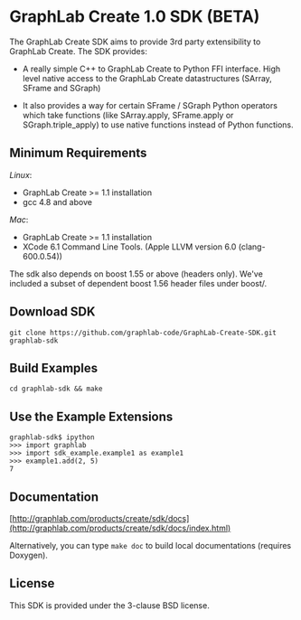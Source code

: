 GraphLab Create 1.0 SDK (BETA)
==============================

The GraphLab Create SDK aims to provide 3rd party extensibility to GraphLab Create. The SDK provides:

- A really simple C++ to GraphLab Create to Python FFI interface.
High level native access to the GraphLab Create datastructures (SArray, SFrame and SGraph)

- It also provides a way for certain SFrame / SGraph Python operators which take functions (like SArray.apply, SFrame.apply or SGraph.triple_apply) to use native functions instead of Python functions.

Minimum Requirements
--------------------
*Linux*:

- GraphLab Create >= 1.1 installation
- gcc 4.8 and above

*Mac*:

- GraphLab Create >= 1.1 installation
- XCode 6.1 Command Line Tools. (Apple LLVM version 6.0 (clang-600.0.54))

The sdk also depends on boost 1.55 or above (headers only). We've included a subset of dependent boost 1.56 header files under boost/.

Download SDK
-------------
```
git clone https://github.com/graphlab-code/GraphLab-Create-SDK.git graphlab-sdk
```

Build Examples
--------------
```
cd graphlab-sdk && make
```

Use the Example Extensions
--------------------------
```
graphlab-sdk$ ipython
>>> import graphlab
>>> import sdk_example.example1 as example1
>>> example1.add(2, 5)
7
```

Documentation
-------------
[http://graphlab.com/products/create/sdk/docs](http://graphlab.com/products/create/sdk/docs/index.html)

Alternatively, you can type `make doc` to build local documentations (requires Doxygen).

License
-------
This SDK is provided under the 3-clause BSD license.
